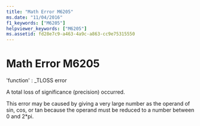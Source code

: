 ```yaml
---
title: "Math Error M6205"
ms.date: "11/04/2016"
f1_keywords: ["M6205"]
helpviewer_keywords: ["M6205"]
ms.assetid: fd28e7c9-a463-4a9c-a863-cc9e75315550
---
```

# Math Error M6205

'function' : _TLOSS error

A total loss of significance (precision) occurred.

This error may be caused by giving a very large number as the operand of sin, cos, or tan because the operand must be reduced to a number between 0 and 2*pi.
